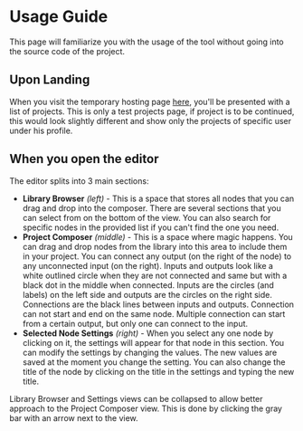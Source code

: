 # Usage Guide

This page will familiarize you with the usage of the tool without going into the source code of the project.

## Upon Landing

When you visit the temporary hosting page [here](https://signals-app.herokuapp.com/), you'll be presented with a list of projects. This is only a test projects page, if project is to be continued, this would look slightly different and show only the projects of specific user under his profile.

## When you open the editor

The editor splits into 3 main sections:

* **Library Browser** *(left)* - This is a space that stores all nodes that you can drag and drop into the composer. There are several sections that you can select from on the bottom of the view. You can also search for specific nodes in the provided list if you can't find the one you need.
* **Project Composer** *(middle)* - This is a space where magic happens. You can drag and drop nodes from the library into this area to include them in your project. You can connect any output (on the right of the node) to any unconnected input (on the right). Inputs and outputs look like a white outlined circle when they are not connected and same but with a black dot in the middle when connected. Inputs are the circles (and labels) on the left side and outputs are the circles on the right side. Connections are the black lines between inputs and outputs. Connection can not start and end on the same node. Multiple connection can start from a certain output, but only one can connect to the input.
* **Selected Node Settings** *(right)* - When you select any one node by clicking on it, the settings will appear for that node in this section. You can modify the settings by changing the values. The new values are saved at the moment you change the setting. You can also change the title of the node by clicking on the title in the settings and typing the new title.

Library Browser and Settings views can be collapsed to allow better approach to the Project Composer view. This is done by clicking the gray bar with an arrow next to the view.